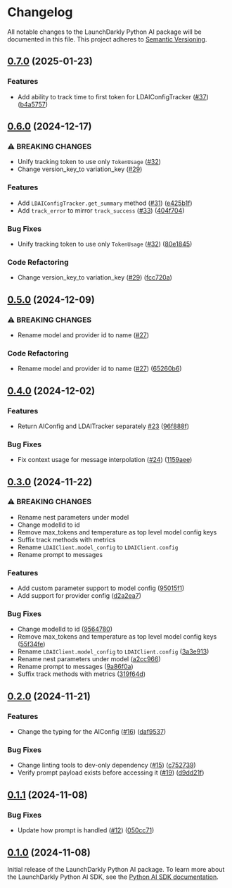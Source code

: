 # Changelog

All notable changes to the LaunchDarkly Python AI package will be documented in this file. This project adheres to [Semantic Versioning](http://semver.org).

## [0.7.0](https://github.com/launchdarkly/python-server-sdk-ai/compare/0.6.0...0.7.0) (2025-01-23)


### Features

* Add ability to track time to first token for LDAIConfigTracker ([#37](https://github.com/launchdarkly/python-server-sdk-ai/issues/37)) ([b4a5757](https://github.com/launchdarkly/python-server-sdk-ai/commit/b4a5757ab7a1a8149891977cdfc25bdd4f7bba09))

## [0.6.0](https://github.com/launchdarkly/python-server-sdk-ai/compare/0.5.0...0.6.0) (2024-12-17)


### ⚠ BREAKING CHANGES

* Unify tracking token to use only `TokenUsage` ([#32](https://github.com/launchdarkly/python-server-sdk-ai/issues/32))
* Change version_key_to variation_key ([#29](https://github.com/launchdarkly/python-server-sdk-ai/issues/29))

### Features

* Add `LDAIConfigTracker.get_summary` method ([#31](https://github.com/launchdarkly/python-server-sdk-ai/issues/31)) ([e425b1f](https://github.com/launchdarkly/python-server-sdk-ai/commit/e425b1f9e7bf27ab195b877e62af48012eb601c1))
* Add `track_error` to mirror `track_success` ([#33](https://github.com/launchdarkly/python-server-sdk-ai/issues/33)) ([404f704](https://github.com/launchdarkly/python-server-sdk-ai/commit/404f704dd38f4fc15c718e3dc1027efbda5f36b6))


### Bug Fixes

* Unify tracking token to use only `TokenUsage` ([#32](https://github.com/launchdarkly/python-server-sdk-ai/issues/32)) ([80e1845](https://github.com/launchdarkly/python-server-sdk-ai/commit/80e18452a936356937660eabe7a186beae4d17bd))


### Code Refactoring

* Change version_key_to variation_key ([#29](https://github.com/launchdarkly/python-server-sdk-ai/issues/29)) ([fcc720a](https://github.com/launchdarkly/python-server-sdk-ai/commit/fcc720a101c97ccb92fd95509b3e7819d557dde5))

## [0.5.0](https://github.com/launchdarkly/python-server-sdk-ai/compare/0.4.0...0.5.0) (2024-12-09)


### ⚠ BREAKING CHANGES

* Rename model and provider id to name ([#27](https://github.com/launchdarkly/python-server-sdk-ai/issues/27))

### Code Refactoring

* Rename model and provider id to name ([#27](https://github.com/launchdarkly/python-server-sdk-ai/issues/27)) ([65260b6](https://github.com/launchdarkly/python-server-sdk-ai/commit/65260b621acee07b38e9ebaeb4a10c1e4c9db794))

## [0.4.0](https://github.com/launchdarkly/python-server-sdk-ai/compare/0.3.0...0.4.0) (2024-12-02)


### Features

* Return AIConfig and LDAITracker separately [#23](https://github.com/launchdarkly/python-server-sdk-ai/issues/23) ([96f888f](https://github.com/launchdarkly/python-server-sdk-ai/commit/96f888f50503cc2e9e2c30bf1c21f80a2773c8b5))


### Bug Fixes

* Fix context usage for message interpolation ([#24](https://github.com/launchdarkly/python-server-sdk-ai/issues/24)) ([1159aee](https://github.com/launchdarkly/python-server-sdk-ai/commit/1159aeeda7c46cf2dab93f209929dbad5d35dc80))

## [0.3.0](https://github.com/launchdarkly/python-server-sdk-ai/compare/0.2.0...0.3.0) (2024-11-22)


### ⚠ BREAKING CHANGES

* Rename nest parameters under model
* Change modelId to id
* Remove max_tokens and temperature as top level model config keys
* Suffix track methods with metrics
* Rename `LDAIClient.model_config` to `LDAIClient.config`
* Rename prompt to messages

### Features

* Add custom parameter support to model config ([95015f1](https://github.com/launchdarkly/python-server-sdk-ai/commit/95015f1f29b4ddf0acc2f22b72a5c0c4241fd3f3))
* Add support for provider config ([d2a2ea7](https://github.com/launchdarkly/python-server-sdk-ai/commit/d2a2ea7a16159de5c11484114ad4a7ae6369f9c6))


### Bug Fixes

* Change modelId to id ([9564780](https://github.com/launchdarkly/python-server-sdk-ai/commit/9564780ea2b919d456431e3309b73156f8e9817d))
* Remove max_tokens and temperature as top level model config keys ([55f34fe](https://github.com/launchdarkly/python-server-sdk-ai/commit/55f34fec9410124d24318feadada9e087e7d4cb8))
* Rename `LDAIClient.model_config` to `LDAIClient.config` ([3a3e913](https://github.com/launchdarkly/python-server-sdk-ai/commit/3a3e913d9e1586278d9fe6228f79f6748cbbd605))
* Rename nest parameters under model ([a2cc966](https://github.com/launchdarkly/python-server-sdk-ai/commit/a2cc9662bdc526f0b6a3a271a4b4f46b95d0ec2f))
* Rename prompt to messages ([9a86f0a](https://github.com/launchdarkly/python-server-sdk-ai/commit/9a86f0af9322baf71d7ddddb6115d585582cfc86))
* Suffix track methods with metrics ([319f64d](https://github.com/launchdarkly/python-server-sdk-ai/commit/319f64da54815854163d663022fdffc274c2059a))

## [0.2.0](https://github.com/launchdarkly/python-server-sdk-ai/compare/0.1.1...0.2.0) (2024-11-21)


### Features

* Change the typing for the AIConfig ([#16](https://github.com/launchdarkly/python-server-sdk-ai/issues/16)) ([daf9537](https://github.com/launchdarkly/python-server-sdk-ai/commit/daf95372328f1b1e4e9e27333498642136f43838))


### Bug Fixes

* Change linting tools to dev-only dependency ([#15](https://github.com/launchdarkly/python-server-sdk-ai/issues/15)) ([c752739](https://github.com/launchdarkly/python-server-sdk-ai/commit/c752739d1c34cbf7f78cc3f89c37a688671c7366))
* Verify prompt payload exists before accessing it ([#19](https://github.com/launchdarkly/python-server-sdk-ai/issues/19)) ([d9dd21f](https://github.com/launchdarkly/python-server-sdk-ai/commit/d9dd21f2189de62eac70ad9db3755e4a2cf36511))

## [0.1.1](https://github.com/launchdarkly/python-server-sdk-ai/compare/0.1.0...0.1.1) (2024-11-08)


### Bug Fixes

* Update how prompt is handled ([#12](https://github.com/launchdarkly/python-server-sdk-ai/issues/12)) ([050cc71](https://github.com/launchdarkly/python-server-sdk-ai/commit/050cc71dde52db3174153a0c9c08021580530833))

## [0.1.0](https://github.com/launchdarkly/python-server-sdk-ai/compare/v0.1.0...0.1.0) (2024-11-08)

Initial release of the LaunchDarkly Python AI package. To learn more about the LaunchDarkly Python AI SDK, see the [Python AI SDK documentation](https://docs.launchdarkly.com/sdk/ai/python).
